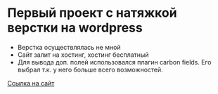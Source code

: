 # Первый проект с натяжкой верстки на wordpress

* Верстка осуществлялась не мной
* Сайт залит на хостинг, хостинг бесплатный
* Для вывода доп. полей использовался плагин carbon fields. Его выбрал т.к. у него больше всего возможностей.

[Ссылка на сайт](https://f1003740.xsph.ru/)
